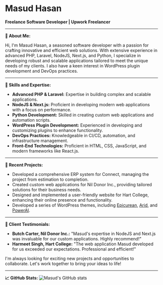 # Masud Hasan

**Freelance Software Developer | Upwork Freelancer**

---

**👋 About Me:**

Hi, I'm Masud Hasan, a seasoned software developer with a passion for crafting innovative and efficient web solutions. With extensive experience in advanced PHP, Laravel, NodeJS, Next.js, and Python, I specialize in developing robust and scalable applications tailored to meet the unique needs of my clients. I also have a keen interest in WordPress plugin development and DevOps practices.

---

**💼 Skills and Expertise:**
- **Advanced PHP & Laravel:** Expertise in building complex and scalable applications.
- **NodeJS & Next.js:** Proficient in developing modern web applications with a focus on performance.
- **Python Development:** Skilled in creating custom web applications and automation scripts.
- **WordPress Plugin Development:** Experienced in developing and customizing plugins to enhance functionality.
- **DevOps Practices:** Knowledgeable in CI/CD, automation, and infrastructure management.
- **Front-End Technologies:** Proficient in HTML, CSS, JavaScript, and modern frameworks like React.js.

---

**🚀 Recent Projects:**
- Developed a comprehensive ERP system for Connect, managing the project from estimation to completion.
- Created custom web applications for Nil Donor Inc., providing tailored solutions for their business needs.
- Designed and implemented a user-friendly website for Hart College, enhancing their online presence and functionality.
- Developed a series of WordPress themes, including [Epicurean](https://demo.wprealizer.com/epicurean/), [Arid](https://demo.wprealizer.com/arid/), and [PowerAI](https://demo.wprealizer.com/powerai/).

---

**🌟 Client Testimonials:**
- **Butch Carter, Nil Donor Inc.:** "Masud's expertise in NodeJS and Next.js was invaluable for our custom applications. Highly recommend!"
- **Harmeet Singh, Hart College:** "The web application Masud developed for us exceeded our expectations. Professional and efficient!"

I'm always looking for exciting new projects and opportunities to collaborate. Let's work together to bring your ideas to life!

---

**📈 GitHub Stats:**
![Masud's GitHub stats](https://github-readme-stats.vercel.app/api?username=your-github-username&show_icons=true&theme=radical)

